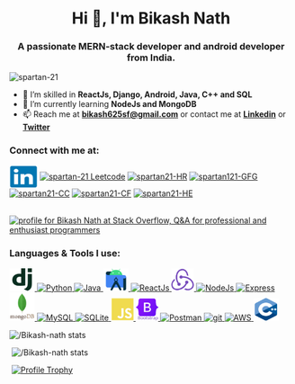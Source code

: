 <h1 align="center">Hi 👋, I'm Bikash Nath</h1>
<h3 align="center">A passionate MERN-stack developer and android developer from India.</h3>

<p align="left"> <img src="https://komarev.com/ghpvc/?username=spartan-21&label=Profile%20views&color=0e75b6&style=flat" alt="spartan-21" /> </p>

- 🎯 I’m skilled in **ReactJs, Django, Android, Java, C++ and SQL**
- 🌱 I’m currently learning **NodeJs and MongoDB**
- 📫 Reach me at **bikash625sf@gmail.com** or contact me at **<a href="https://in.linkedin.com/in/bikash-nath21" target="blank">Linkedin</a>** or **<a href="https://twitter.com/bikas_21" target="blank">Twitter</a>**

<h3 align="left">Connect with me at:</h3>
<p align="left" style="margin-bottom="1000">
<a href="https://in.linkedin.com/in/bikash-nath21" target="blank"><img align="center" src="https://raw.githubusercontent.com/devicons/devicon/master/icons/linkedin/linkedin-original.svg" alt="bikash nath" height="40" width="50" /></a>
<a href="https://www.leetcode.com/spartan-21" target="blank"><img align="center" src="https://cdn.jsdelivr.net/npm/simple-icons@3.0.1/icons/leetcode.svg" alt="spartan-21 Leetcode" height="40" width="50" /></a>
<a href="https://www.hackerrank.com/spartan21" target="blank"><img align="center" src="https://cdn.jsdelivr.net/npm/simple-icons@v7/icons/hackerrank.svg" alt="spartan21-HR" height="40" width="50" /></a>
<a href="https://auth.geeksforgeeks.org/user/spartan121" target="blank"><img align="center" src="https://cdn.jsdelivr.net/npm/simple-icons@3.0.1/icons/geeksforgeeks.svg" alt="spartan121-GFG" height="40" width="50" /></a>
<a href="https://www.codechef.com/users/spartan21" target="blank"><img align="center" src="https://cdn.jsdelivr.net/npm/simple-icons@3.1.0/icons/codechef.svg" alt="spartan21-CC" height="30" width="50" /></a>
<a href="https://codeforces.com/profile/spartan21" target="blank"><img align="center" src="https://cdn.jsdelivr.net/npm/simple-icons@3.0.1/icons/codeforces.svg" alt="spartan21-CF" height="40" width="50" /></a>
<a href="https://www.hackerearth.com/spartan21" target="blank"><img align="center" src="https://cdn.jsdelivr.net/npm/simple-icons@3.0.1/icons/hackerearth.svg" alt="spartan21-HE" height="40" width="50" /></a>
</p>
<br>
<a href="https://stackoverflow.com/users/12662621/bikash-nath"><img src="https://stackoverflow.com/users/flair/12662621.png" width="208" height="58" alt="profile for Bikash Nath at Stack Overflow, Q&amp;A for professional and enthusiast programmers" title="profile for Bikash Nath at Stack Overflow, Q&amp;A for professional and enthusiast programmers"></a>

<h3 align="left">Languages & Tools I use:</h3>
<p align="left">
<a href="https://www.djangoproject.com/" target="_blank"> <img src="https://raw.githubusercontent.com/devicons/devicon/master/icons/django/django-plain.svg" alt="Django" width="45" height="40"/> </a>
<a href="https://www.python.org/" target="_blank"> <img src="https://www.vectorlogo.zone/logos/python/python-icon.svg" alt="Python" width="40" height="40"/> </a>
<a href="https://www.java.com/" target="_blank"> <img src="https://www.vectorlogo.zone/logos/java/java-icon.svg" alt="Java" width="40" height="40"/> </a>
<a href="https://developer.android.com/studio" target="_blank"> <img src="https://raw.githubusercontent.com/devicons/devicon/master/icons/androidstudio/androidstudio-original.svg" alt="Android Studio" width="45" height="40"/> </a>
<a href="https://reactjs.org/" target="_blank"> <img src="https://www.vectorlogo.zone/logos/reactjs/reactjs-icon.svg" alt="ReactJs" width="45" height="40"/> </a>
<a href="https://redux.js.org/" target="_blank"> <img src="https://raw.githubusercontent.com/devicons/devicon/master/icons/redux/redux-original.svg" alt="ReduxJs" width="40" height="40"/> </a>
<a href="https://nodejs.org" target="_blank"> <img src="https://www.vectorlogo.zone/logos/nodejs/nodejs-icon.svg" alt="NodeJs" width="45" height="40"/> </a>
<a href="https://expressjs.com/" target="_blank"> <img src="https://www.vectorlogo.zone/logos/expressjs/expressjs-ar21.svg" alt="Express" width="55" height="40"/> </a>
<a href="https://www.mongodb.com/" target="_blank"> <img src="https://raw.githubusercontent.com/devicons/devicon/master/icons/mongodb/mongodb-original-wordmark.svg" alt="Mongodb" width="45" height="50"/> </a>
<a href="https://www.mysql.com/" target="_blank"> <img src="https://www.vectorlogo.zone/logos/mysql/mysql-official.svg" alt="MySQL" width="50" height="40"/> </a>
<a href="https://www.sqlite.org/" target="_blank"> <img src="https://www.vectorlogo.zone/logos/sqlite/sqlite-icon.svg" alt="SQLite" width="45" height="40"/> </a>
<a href="https://www.javascript.com/" target="_blank"> <img src="https://raw.githubusercontent.com/devicons/devicon/master/icons/javascript/javascript-plain.svg" alt="Js" width="40" height="40"/> </a>
<a href="https://getbootstrap.com/" target="_blank"> <img src="https://raw.githubusercontent.com/devicons/devicon/master/icons/bootstrap/bootstrap-original-wordmark.svg" alt="Bootstrap" width="40" height="40"/> </a>
<a href="https://www.postman.com/bikash-nath" target="_blank"> <img src="https://www.vectorlogo.zone/logos/getpostman/getpostman-icon.svg" alt="Postman" width="45" height="45"/> </a>
<a href="https://git-scm.com/" target="_blank"> <img src="https://www.vectorlogo.zone/logos/git-scm/git-scm-icon.svg" alt="git" width="45" height="40"/> </a>
<a href="https://aws.amazon.com/" target="_blank"> <img src="https://www.vectorlogo.zone/logos/amazon_aws/amazon_aws-icon.svg" alt="AWS" width="45" height="40"/> </a>
<a href="https://isocpp.org/" target="_blank"> <img src="https://raw.githubusercontent.com/devicons/devicon/master/icons/cplusplus/cplusplus-original.svg" alt="C++" width="45" height="40"/> </a>
</p>

<p><img align="left" src="https://github-readme-stats.vercel.app/api/top-langs?username=Bikash-nath&show_icons=true&locale=en&layout=compact" alt="/Bikash-nath stats" /></p>
<br/>
<p>&nbsp;<img width="45%" src="https://github-readme-stats.vercel.app/api?username=Bikash-nath&show_icons=true&locale=en" alt="/Bikash-nath stats" /></p>

<p>&nbsp;<a href="https://github.com/ryo-ma/github-profile-trophy"><img src="https://github-profile-trophy.vercel.app/?username=Bikash-nath" alt="Profile Trophy" /></a> </p>
